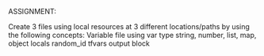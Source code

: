 ASSIGNMENT:
 
Create 3 files using local resources at 3 different locations/paths by using the following concepts:
Variable file using var type string, number, list, map, object 
locals
random_id
tfvars
output block
